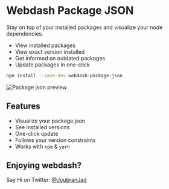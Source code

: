 # Webdash Package JSON

Stay on top of your installed packages and visualize your node dependencies.

* View installed packages
* View exact version installed
* Get informed on outdated packages
* Update packages in one-click

```bash
npm install --save-dev webdash-package-json
```

![Package json preview](https://i.imgur.com/hBikrcr.png)


## Features

* Visualize your package.json
* See installed versions
* One-click update
* Follows your version constraints
* Works with `npm` & `yarn`

## Enjoying webdash?

Say Hi on Twitter: [@JoubranJad](https://twitter.com/JoubranJad)
